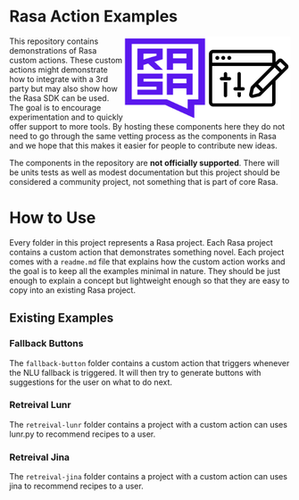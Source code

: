 # Rasa Action Examples

<img src="example-icon.png" width=150 height=150 align="right">
<img src="square-logo.svg" width=150 height=150 align="right">

This repository contains demonstrations of Rasa custom actions. These custom actions
might demonstrate how to integrate with a 3rd party but may also show how the Rasa SDK
can be used. The goal is to encourage experimentation and to quickly offer support to
more tools. By hosting these components here they do not need to go through the same
vetting process as the components in Rasa and we hope that this makes it easier for
people to contribute new ideas.

The components in the repository are **not officially supported**. There will be units tests
as well as modest documentation but this project should be considered a community project,
not something that is part of core Rasa.

# How to Use 

Every folder in this project represents a Rasa project. Each Rasa project
contains a custom action that demonstrates something novel. Each project comes with
a `readme.md` file that explains how the custom action works and the goal is to keep
all the examples minimal in nature. They should be just enough to explain a concept
but lightweight enough so that they are easy to copy into an existing Rasa project.

## Existing Examples 

### Fallback Buttons 

The `fallback-button` folder contains a custom action that triggers whenever the NLU fallback is triggered. It will then try to generate buttons with suggestions for the user on what to do next.

### Retreival Lunr

The `retreival-lunr` folder contains a project with a custom action can uses lunr.py to recommend recipes to a user.

### Retreival Jina

The `retreival-jina` folder contains a project with a custom action can uses jina to recommend recipes to a user.
